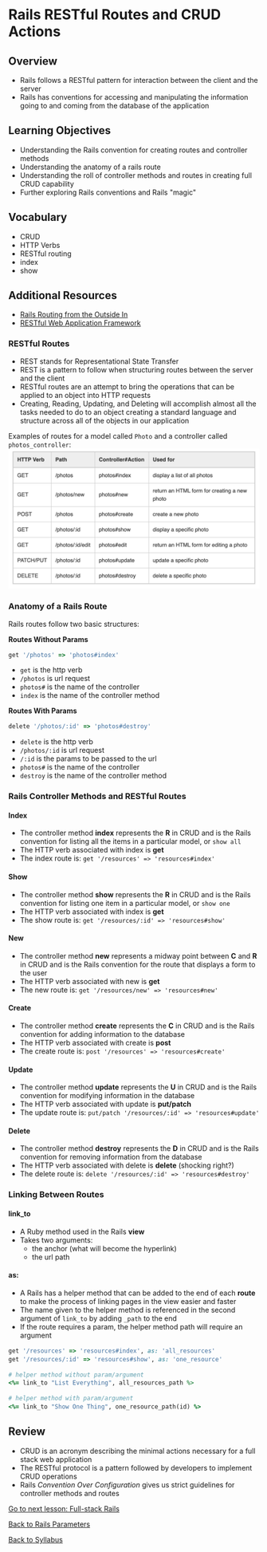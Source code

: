 # Rails RESTful Routes and CRUD Actions

## Overview
- Rails follows a RESTful pattern for interaction between the client and the server
- Rails has conventions for accessing and manipulating the information going to and coming from the database of the application

## Learning Objectives
- Understanding the Rails convention for creating routes and controller methods
- Understanding the anatomy of a rails route
- Understanding the roll of controller methods and routes in creating full CRUD capability
- Further exploring Rails conventions and Rails "magic"

## Vocabulary
- CRUD
- HTTP Verbs
- RESTful routing
- index
- show

## Additional Resources
- [ Rails Routing from the Outside In ](https://guides.rubyonrails.org/routing.html)
- [ RESTful Web Application Framework ](./Rails-C&V/00rails_http_intro.md)

### RESTful Routes
- REST stands for Representational State Transfer
- REST is a pattern to follow when structuring routes between the server and the client
- RESTful routes are an attempt to bring the operations that can be applied to an object into HTTP requests
- Creating, Reading, Updating, and Deleting will accomplish almost all the tasks needed to do to an object creating a standard language and structure across all of the objects in our application

Examples of routes for a model called `Photo` and a controller called `photos_controller`:
![rails routes](./assets/rails-routes.png)

### Anatomy of a Rails Route
Rails routes follow two basic structures:

**Routes Without Params**
```ruby
get '/photos' => 'photos#index'
```
  - `get` is the http verb
  - `/photos` is url request
  - `photos#` is the name of the controller
  - `index` is the name of the controller method

**Routes With Params**
```ruby
delete '/photos/:id' => 'photos#destroy'
```
  - `delete` is the http verb
  - `/photos/:id` is url request
  - `/:id` is the params to be passed to the url
  - `photos#` is the name of the controller
  - `destroy` is the name of the controller method

### Rails Controller Methods and RESTful Routes

#### Index
- The controller method **index** represents the **R** in CRUD and is the Rails convention for listing all the items in a particular model, or `show all`
- The HTTP verb associated with index is **get**
- The index route is: `get '/resources' => 'resources#index'`

#### Show
- The controller method **show** represents the **R** in CRUD and is the Rails convention for listing one item in a particular model, or `show one`
- The HTTP verb associated with index is **get**
- The show route is: `get '/resources/:id' => 'resources#show'`

#### New
- The controller method **new** represents a midway point between **C** and **R** in CRUD and is the Rails convention for the route that displays a form to the user
- The HTTP verb associated with new is **get**
- The new route is: `get '/resources/new' => 'resources#new'`

#### Create
- The controller method **create** represents the **C** in CRUD and is the Rails convention for adding information to the database
- The HTTP verb associated with create is **post**
- The create route is: `post '/resources' => 'resources#create'`

#### Update
- The controller method **update** represents the **U** in CRUD and is the Rails convention for modifying information in the database
- The HTTP verb associated with update is **put/patch**
- The update route is: `put/patch '/resources/:id' => 'resources#update'`

#### Delete
- The controller method **destroy** represents the **D** in CRUD and is the Rails convention for removing information from the database
- The HTTP verb associated with delete is **delete** (shocking right?)
- The delete route is: `delete '/resources/:id' => 'resources#destroy'`

### Linking Between Routes

#### link_to
- A Ruby method used in the Rails **view**
- Takes two arguments:
  - the anchor (what will become the hyperlink)
  - the url path

#### as:
- A Rails has a helper method that can be added to the end of each **route** to make the process of linking pages in the view easier and faster
- The name given to the helper method is referenced in the second argument of `link_to` by adding `_path` to the end
- If the route requires a param, the helper method path will require an argument

```ruby
get '/resources' => 'resources#index', as: 'all_resources'
get '/resources/:id' => 'resources#show', as: 'one_resource'
```
```ruby
# helper method without param/argument
<%= link_to "List Everything", all_resources_path %>
```
```ruby
# helper method with param/argument
<%= link_to "Show One Thing", one_resource_path(id) %>
```

## Review
- CRUD is an acronym describing the minimal actions necessary for a full stack web application
- The RESTful protocol is a pattern followed by developers to implement CRUD operations
- Rails *Convention Over Configuration* gives us strict guidelines for controller methods and routes


[ Go to next lesson: Full-stack Rails ](./fullstack.md)

[ Back to Rails Parameters ](./params.md)

[ Back to Syllabus ](../README.md#unit-six-ruby-on-rails)
